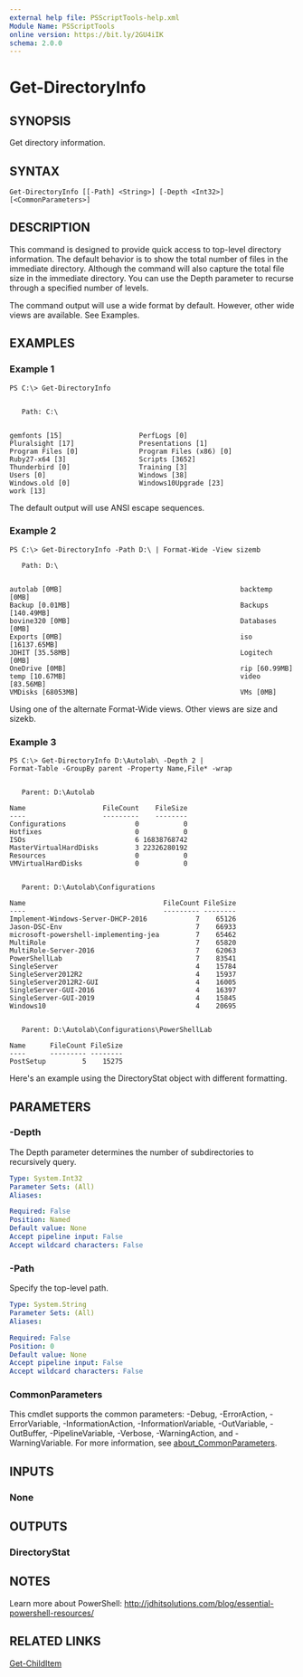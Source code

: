 ```yaml
---
external help file: PSScriptTools-help.xml
Module Name: PSScriptTools
online version: https://bit.ly/2GU4iIK
schema: 2.0.0
---
```


# Get-DirectoryInfo

## SYNOPSIS
Get directory information.

## SYNTAX

```
Get-DirectoryInfo [[-Path] <String>] [-Depth <Int32>] [<CommonParameters>]
```

## DESCRIPTION
This command is designed to provide quick access to top-level directory information.
The default behavior is to show the total number of files in the immediate directory.
Although the command will also capture the total file size in the immediate directory.
You can use the Depth parameter to recurse through a specified number of levels.

The command output will use a wide format by default.
However, other wide views are available.
See Examples.

## EXAMPLES

### Example 1
```
PS C:\> Get-DirectoryInfo


   Path: C:\


gemfonts [15]                   PerfLogs [0]
Pluralsight [17]                Presentations [1]
Program Files [0]               Program Files (x86) [0]
Ruby27-x64 [3]                  Scripts [3652]
Thunderbird [0]                 Training [3]
Users [0]                       Windows [38]
Windows.old [0]                 Windows10Upgrade [23]
work [13]
```

The default output will use ANSI escape sequences.

### Example 2
```
PS C:\> Get-DirectoryInfo -Path D:\ | Format-Wide -View sizemb

   Path: D:\


autolab [0MB]                                            backtemp [0MB]
Backup [0.01MB]                                          Backups [140.49MB]
bovine320 [0MB]                                          Databases [0MB]
Exports [0MB]                                            iso [16137.65MB]
JDHIT [35.58MB]                                          Logitech [0MB]
OneDrive [0MB]                                           rip [60.99MB]
temp [10.67MB]                                           video [83.56MB]
VMDisks [68053MB]                                        VMs [0MB]
```

Using one of the alternate Format-Wide views.
Other views are size and sizekb.

### Example 3
```
PS C:\> Get-DirectoryInfo D:\Autolab\ -Depth 2 |
Format-Table -GroupBy parent -Property Name,File* -wrap


   Parent: D:\Autolab

Name                   FileCount    FileSize
----                   ---------    --------
Configurations                 0           0
Hotfixes                       0           0
ISOs                           6 16838768742
MasterVirtualHardDisks         3 22326280192
Resources                      0           0
VMVirtualHardDisks             0           0


   Parent: D:\Autolab\Configurations

Name                                  FileCount FileSize
----                                  --------- --------
Implement-Windows-Server-DHCP-2016            7    65126
Jason-DSC-Env                                 7    66933
microsoft-powershell-implementing-jea         7    65462
MultiRole                                     7    65820
MultiRole-Server-2016                         7    62063
PowerShellLab                                 7    83541
SingleServer                                  4    15784
SingleServer2012R2                            4    15937
SingleServer2012R2-GUI                        4    16005
SingleServer-GUI-2016                         4    16397
SingleServer-GUI-2019                         4    15845
Windows10                                     4    20695


   Parent: D:\Autolab\Configurations\PowerShellLab

Name      FileCount FileSize
----      --------- --------
PostSetup         5    15275
```

Here's an example using the DirectoryStat object with different formatting.

## PARAMETERS

### -Depth
The Depth parameter determines the number of subdirectories to recursively query.

```yaml
Type: System.Int32
Parameter Sets: (All)
Aliases:

Required: False
Position: Named
Default value: None
Accept pipeline input: False
Accept wildcard characters: False
```

### -Path
Specify the top-level path.

```yaml
Type: System.String
Parameter Sets: (All)
Aliases:

Required: False
Position: 0
Default value: None
Accept pipeline input: False
Accept wildcard characters: False
```

### CommonParameters
This cmdlet supports the common parameters: -Debug, -ErrorAction, -ErrorVariable, -InformationAction, -InformationVariable, -OutVariable, -OutBuffer, -PipelineVariable, -Verbose, -WarningAction, and -WarningVariable. For more information, see [about_CommonParameters](http://go.microsoft.com/fwlink/?LinkID=113216).

## INPUTS

### None
## OUTPUTS

### DirectoryStat
## NOTES
Learn more about PowerShell: http://jdhitsolutions.com/blog/essential-powershell-resources/

## RELATED LINKS

[Get-ChildItem]()

